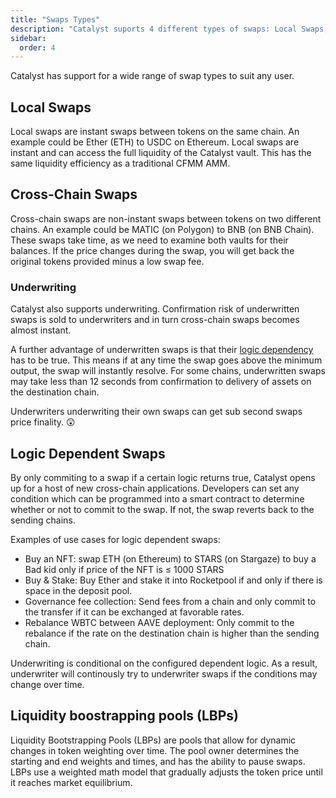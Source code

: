 ```yaml
---
title: "Swaps Types"
description: "Catalyst suports 4 different types of swaps: Local Swaps, Cross-Chain Swaps, Underwritten Cross-chain swaps, and Logic Dependent Swaps. This allows Catalyst to bring the forefront of cross-chain innovation anywhere."
sidebar:
  order: 4
---
```


Catalyst has support for a wide range of swap types to suit any user.

## Local Swaps

Local swaps are instant swaps between tokens on the same chain. An example could be Ether (ETH) to USDC on Ethereum. Local swaps are instant and can access the full liquidity of the Catalyst vault. This has the same liquidity efficiency as a traditional CFMM AMM.

## Cross-Chain Swaps

Cross-chain swaps are non-instant swaps between tokens on two different chains. An example could be MATIC (on Polygon) to BNB (on BNB Chain). These swaps take time, as we need to examine both vaults for their balances. If the price changes during the swap, you will get back the original tokens provided minus a low swap fee.

### Underwriting

Catalyst also supports underwriting. Confirmation risk of underwritten swaps is sold to underwriters and in turn cross-chain swaps becomes almost instant.

A further advantage of underwritten swaps is that their [logic dependency](#logic-dependent-swaps) has to be true. This means if at any time the swap goes above the minimum output, the swap will instantly resolve. For some chains, underwritten swaps may take less than 12 seconds from confirmation to delivery of assets on the destination chain.

Underwriters underwriting their own swaps can get sub second swaps price finality. 😲

## Logic Dependent Swaps

By only commiting to a swap if a certain logic returns true, Catalyst opens up for a host of new cross-chain applications. Developers can set any condition which can be programmed into a smart contract to determine whether or not to commit to the swap. If not, the swap reverts back to the sending chains.

Examples of use cases for logic dependent swaps:

- Buy an NFT: swap ETH (on Ethereum) to STARS (on Stargaze) to buy a Bad kid only if price of the NFT is ≤ 1000 STARS
- Buy & Stake: Buy Ether and stake it into Rocketpool if and only if there is space in the deposit pool.
- Governance fee collection: Send fees from a chain and only commit to the transfer if it can be exchanged at favorable rates.
- Rebalance WBTC between AAVE deployment: Only commit to the rebalance if the rate on the destination chain is higher than the sending chain.

Underwriting is conditional on the configured dependent logic. As a result, underwriter will continously try to underwriter swaps if the conditions may change over time.

## Liquidity boostrapping pools (LBPs)

Liquidity Bootstrapping Pools (LBPs) are pools that allow for dynamic changes in token weighting over time. The pool owner determines the starting and end weights and times, and has the ability to pause swaps. LBPs use a weighted math model that gradually adjusts the token price until it reaches market equilibrium.
